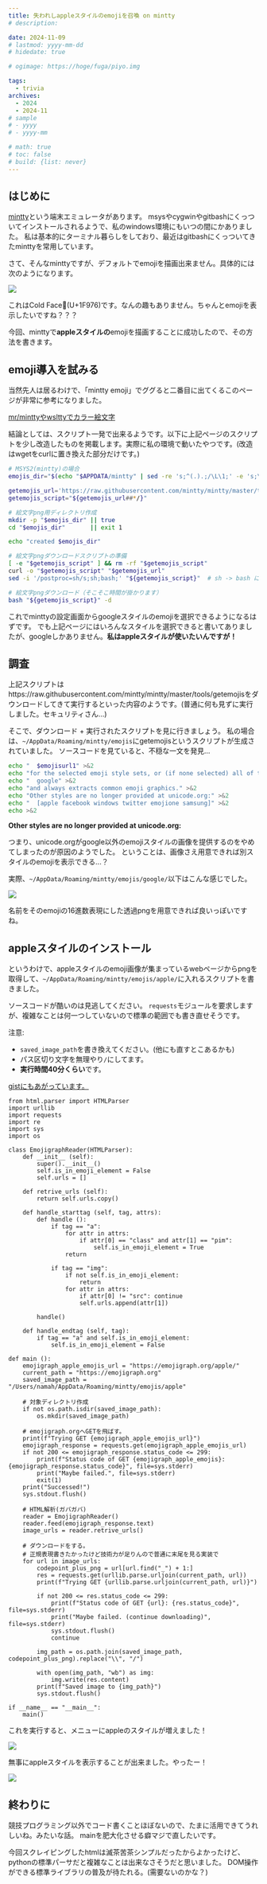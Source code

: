 ```yaml
---
title: 失われしappleスタイルのemojiを召喚 on mintty
# description: 

date: 2024-11-09
# lastmod: yyyy-mm-dd
# hidedate: true

# ogimage: https://hoge/fuga/piyo.img

tags:
  - trivia
archives:
  - 2024
  - 2024-11
# sample
# - yyyy
# - yyyy-mm

# math: true
# toc: false
# build: {list: never}
---
```


## はじめに

[mintty](https://mintty.github.io/)という端末エミュレータがあります。
msysやcygwinやgitbashにくっついてインストールされるようで、私のwindows環境にもいつの間にかありました。
私は基本的にターミナル暮らしをしており、最近はgitbashにくっついてきたminttyを常用しています。

さて、そんなminttyですが、デフォルトでemojiを描画出来ません。具体的には次のようになります。

![](/images/apple-emoji-on-mintty/coldface_nostyle.png)

これはCold Face🥶(U+1F976)です。なんの趣もありません。ちゃんとemojiを表示したいですね？？？

今回、minttyで**appleスタイルの**emojiを描画することに成功したので、その方法を書きます。

## emoji導入を試みる
当然先人は居るわけで、「mintty emoji」でググると二番目に出てくるこのページが非常に参考になりました。

[mr/minttyやwslttyでカラー絵文字 ](https://kemasoft.net/index.php?mr/mintty%E3%82%84wsltty%E3%81%A7%E3%82%AB%E3%83%A9%E3%83%BC%E7%B5%B5%E6%96%87%E5%AD%97)

結論としては、スクリプト一発で出来るようです。以下に上記ページのスクリプトを少し改造したものを掲載します。実際に私の環境で動いたやつです。(改造はwgetをcurlに置き換えた部分だけです。)
```bash
# MSYS2(mintty)の場合
emojis_dir="$(echo "$APPDATA/mintty" | sed -re 's;^(.).;/\L\1;' -e 's;\\;/;g')/emojis"

getemojis_url='https://raw.githubusercontent.com/mintty/mintty/master/tools/getemojis'
getemojis_script="${getemojis_url##*/}"

# 絵文字png用ディレクトリ作成
mkdir -p "$emojis_dir" || true
cd "$emojis_dir"       || exit 1

echo "created $emojis_dir"

# 絵文字pngダウンロードスクリプトの準備
[ -e "$getemojis_script" ] && rm -rf "$getemojis_script"
curl -o "$getemojis_script" "$getemojis_url"
sed -i '/postproc=sh/s;sh;bash;' "${getemojis_script}"  # sh -> bash に修正

# 絵文字pngダウンロード（そこそこ時間が掛かります）
bash "${getemojis_script}" -d
```

これでminttyの設定画面からgoogleスタイルのemojiを選択できるようになるはずです。
でも上記ページにはいろんなスタイルを選択できると書いてありましたが、googleしかありません。**私はappleスタイルが使いたいんですが！**

## 調査
上記スクリプトはhttps://raw.githubusercontent.com/mintty/mintty/master/tools/getemojisをダウンロードしてきて実行するといった内容のようです。(普通に何も見ずに実行しました。セキュリティさん...)

そこで、ダウンロード + 実行されたスクリプトを見に行きましょう。
私の場合は、`~/AppData/Roaming/mintty/emojis`にgetemojisというスクリプトが生成されていました。
ソースコードを見ていると、不穏な一文を発見...

```bash
echo "  $emojisurl1" >&2
echo "for the selected emoji style sets, or (if none selected) all of them:" >&2
echo "  google" >&2
echo "and always extracts common emoji graphics." >&2
echo "Other styles are no longer provided at unicode.org:" >&2
echo "  [apple facebook windows twitter emojione samsung]" >&2
echo >&2
```
**Other styles are no longer provided at unicode.org:**

つまり、unicode.orgがgoogle以外のemojiスタイルの画像を提供するのをやめてしまったのが原因のようでした。
ということは、画像さえ用意できれば別スタイルのemojiを表示できる...？

実際、`~/AppData/Roaming/mintty/emojis/google/`以下はこんな感じでした。

![](/images/apple-emoji-on-mintty/google_emoji.png)

名前をそのemojiの16進数表現にした透過pngを用意できれば良いっぽいですね。

## appleスタイルのインストール
というわけで、appleスタイルのemoji画像が集まっているwebページからpngを取得して、`~/AppData/Roaming/mintty/emojis/apple/`に入れるスクリプトを書きました。

ソースコードが酷いのは見逃してください。
`requests`モジュールを要求しますが、複雑なことは何一つしていないので標準の範囲でも書き直せそうです。

注意:
- `saved_image_path`を書き換えてください。(他にも直すとこあるかも)
- パス区切り文字を無理やり`/`にしてます。
- **実行時間40分くらい**です。

[gistにもあがっています。](https://gist.github.com/InTheBloom/a145117e2a56c4aeee257a952d11ab49)

```python3
from html.parser import HTMLParser
import urllib
import requests
import re
import sys
import os

class EmojigraphReader(HTMLParser):
    def __init__ (self):
        super().__init__()
        self.is_in_emoji_element = False
        self.urls = []

    def retrive_urls (self):
        return self.urls.copy()

    def handle_starttag (self, tag, attrs):
        def handle ():
            if tag == "a":
                for attr in attrs:
                    if attr[0] == "class" and attr[1] == "pim":
                        self.is_in_emoji_element = True
                return

            if tag == "img":
                if not self.is_in_emoji_element:
                    return
                for attr in attrs:
                    if attr[0] != "src": continue
                    self.urls.append(attr[1])

        handle()

    def handle_endtag (self, tag):
        if tag == "a" and self.is_in_emoji_element:
            self.is_in_emoji_element = False

def main ():
    emojigraph_apple_emojis_url = "https://emojigraph.org/apple/"
    current_path = "https://emojigraph.org"
    saved_image_path = "/Users/namah/AppData/Roaming/mintty/emojis/apple"

    # 対象ディレクトリ作成
    if not os.path.isdir(saved_image_path):
        os.mkdir(saved_image_path)

    # emojigraph.orgへGETを飛ばす。
    print(f"Trying GET {emojigraph_apple_emojis_url}")
    emojigraph_response = requests.get(emojigraph_apple_emojis_url)
    if not 200 <= emojigraph_response.status_code <= 299:
        print(f"Status code of GET {emojigraph_apple_emojis}: {emojigraph_response.status_code}", file=sys.stderr)
        print("Maybe failed.", file=sys.stderr)
        exit(1)
    print("Successed!")
    sys.stdout.flush()

    # HTML解析(ガバガバ)
    reader = EmojigraphReader()
    reader.feed(emojigraph_response.text)
    image_urls = reader.retrive_urls()

    # ダウンロードをする。
    # 正規表現書きたかったけど技術力が足りんので普通に末尾を見る実装で
    for url in image_urls:
        codepoint_plus_png = url[url.find("_") + 1:]
        res = requests.get(urllib.parse.urljoin(current_path, url))
        print(f"Trying GET {urllib.parse.urljoin(current_path, url)}")

        if not 200 <= res.status_code <= 299:
            print(f"Status code of GET {url}: {res.status_code}", file=sys.stderr)
            print("Maybe failed. (continue downloading)", file=sys.stderr)
            sys.stdout.flush()
            continue

        img_path = os.path.join(saved_image_path, codepoint_plus_png).replace("\\", "/")

        with open(img_path, "wb") as img:
            img.write(res.content)
        print(f"Saved image to {img_path}")
        sys.stdout.flush()

if __name__ == "__main__":
    main()
```

これを実行すると、メニューにappleのスタイルが増えました！

![](/images/apple-emoji-on-mintty/config.png)

無事にappleスタイルを表示することが出来ました。やったー！

![](/images/apple-emoji-on-mintty/coldface_apple.png)

## 終わりに
競技プログラミング以外でコード書くことほぼないので、たまに活用できてうれしいね。みたいな話。
mainを肥大化させる癖マジで直したいです。

今回スクレイピングしたhtmlは滅茶苦茶シンプルだったからよかったけど、pythonの標準パーサだと複雑なことは出来なさそうだと思いました。
DOM操作ができる標準ライブラリの普及が待たれる。(需要ないのかな？)
